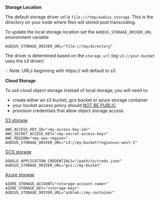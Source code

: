**Storage Location**

The default storage driver url is `file:///tmp/audius_storage`.
This is the directory on your node where files will stored post transcoding.

To update the local storage location set the `AUDIUS_STORAGE_DRIVER_URL` environment variable
```
AUDIUS_STORAGE_DRIVER_URL="file:///my/directory"
```

The driver is determined based on the `storage_url` (eg `s3://your-bucket` uses the s3 driver)

💡 Note: URLs beginning with https:// will default to s3

**Cloud Storage**

To use cloud object storage instead of local storage, you will need to:

- create either an s3 bucket, gcs bucket or azure storage container
- your bucket access policy should <u>NOT BE PUBLIC</u>
- provision credentials that allow object storage access

[S3 storage](https://aws.amazon.com/s3/)
```
AWS_ACCESS_KEY_ID="<my-access-key-id>"
AWS_SECRET_ACCESS_KEY="<my-secret-access-key>"
AWS_REGION="<my-aws-region>"
AUDIUS_STORAGE_DRIVER_URL="s3://my-bucket?region=us-west-1"
```

[GCS storage](https://cloud.google.com/storage/docs/creating-buckets)
```
GOOGLE_APPLICATION_CREDENTIALS="/path/to/creds.json"
AUDIUS_STORAGE_DRIVER_URL="gcs://my-bucket"
```

[Azure storage](https://azure.microsoft.com/en-us/products/storage/blobs)
```
AZURE_STORAGE_ACCOUNT="<storage-account-name>"
AZURE_STORAGE_KEY="<storage-key>"
AUDIUS_STORAGE_DRIVER_URL="azblob://my-container"
```